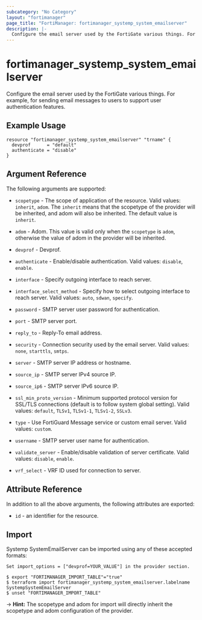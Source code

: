 ```yaml
---
subcategory: "No Category"
layout: "fortimanager"
page_title: "FortiManager: fortimanager_systemp_system_emailserver"
description: |-
  Configure the email server used by the FortiGate various things. For example, for sending email messages to users to support user authentication features.
---
```


# fortimanager_systemp_system_emailserver
Configure the email server used by the FortiGate various things. For example, for sending email messages to users to support user authentication features.

## Example Usage

```hcl
resource "fortimanager_systemp_system_emailserver" "trname" {
  devprof      = "default"
  authenticate = "disable"
}
```

## Argument Reference


The following arguments are supported:

* `scopetype` - The scope of application of the resource. Valid values: `inherit`, `adom`. The `inherit` means that the scopetype of the provider will be inherited, and adom will also be inherited. The default value is `inherit`.
* `adom` - Adom. This value is valid only when the `scopetype` is `adom`, otherwise the value of adom in the provider will be inherited.
* `devprof` - Devprof.

* `authenticate` - Enable/disable authentication. Valid values: `disable`, `enable`.

* `interface` - Specify outgoing interface to reach server.
* `interface_select_method` - Specify how to select outgoing interface to reach server. Valid values: `auto`, `sdwan`, `specify`.

* `password` - SMTP server user password for authentication.
* `port` - SMTP server port.
* `reply_to` - Reply-To email address.
* `security` - Connection security used by the email server. Valid values: `none`, `starttls`, `smtps`.

* `server` - SMTP server IP address or hostname.
* `source_ip` - SMTP server IPv4 source IP.
* `source_ip6` - SMTP server IPv6 source IP.
* `ssl_min_proto_version` - Minimum supported protocol version for SSL/TLS connections (default is to follow system global setting). Valid values: `default`, `TLSv1`, `TLSv1-1`, `TLSv1-2`, `SSLv3`.

* `type` - Use FortiGuard Message service or custom email server. Valid values: `custom`.

* `username` - SMTP server user name for authentication.
* `validate_server` - Enable/disable validation of server certificate. Valid values: `disable`, `enable`.

* `vrf_select` - VRF ID used for connection to server.


## Attribute Reference

In addition to all the above arguments, the following attributes are exported:
* `id` - an identifier for the resource.

## Import

Systemp SystemEmailServer can be imported using any of these accepted formats:
```
Set import_options = ["devprof=YOUR_VALUE"] in the provider section.

$ export "FORTIMANAGER_IMPORT_TABLE"="true"
$ terraform import fortimanager_systemp_system_emailserver.labelname SystempSystemEmailServer
$ unset "FORTIMANAGER_IMPORT_TABLE"
```
-> **Hint:** The scopetype and adom for import will directly inherit the scopetype and adom configuration of the provider.

